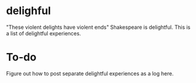 # delighful
"These violent delights have violent ends" 
Shakespeare is delightful. 
This is a list of delightful experiences.

# To-do
Figure out how to post separate delightful experiences as a log here. 
